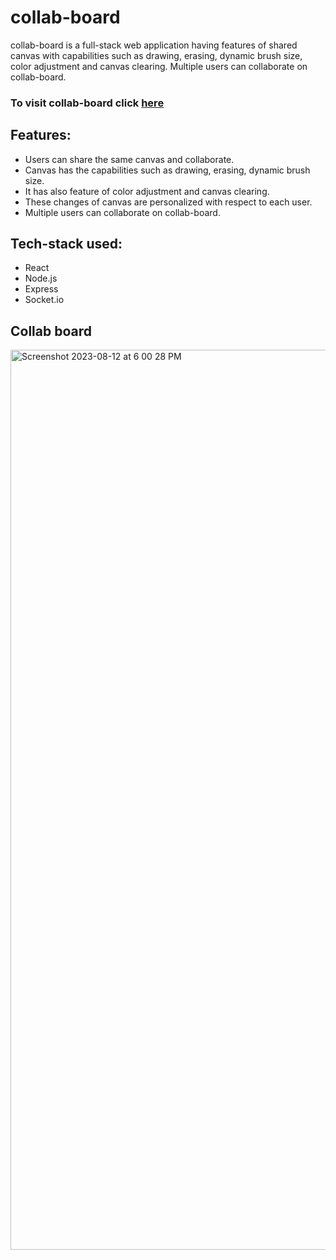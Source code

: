 # collab-board
collab-board is a full-stack web application having features of shared canvas with capabilities such as drawing, erasing, dynamic brush size, color adjustment and canvas clearing. Multiple users can collaborate on collab-board.

### To visit collab-board click [here](https://colllabboarddd.netlify.app/)
## Features:

* Users can share the same canvas and collaborate.
* Canvas has the capabilities such as drawing, erasing, dynamic brush size.
* It has also feature of color adjustment and canvas clearing.
* These changes of canvas are personalized with respect to each user.
* Multiple users can collaborate on collab-board.

## Tech-stack used:
 * React
 * Node.js
 * Express
 * Socket.io

## Collab board
<img width="1440" alt="Screenshot 2023-08-12 at 6 00 28 PM" src="https://github.com/nishant3005/collab-board/assets/89506403/7ed9efa4-5846-45ab-9c99-2294cffb54c0">
